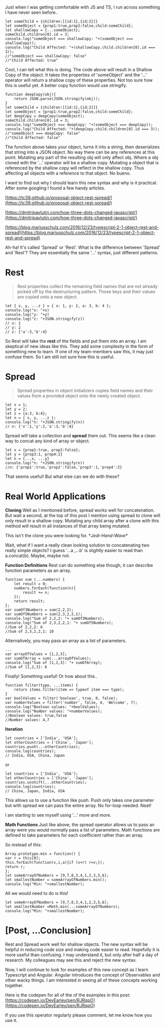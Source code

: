Just when I was getting comfortable with JS and TS, I run across something I have never seen before..

	let someChild = {children:[{id:1},{id:2}]}
	let someObject = {prop1:true,prop2:false,child:someChild};
	let shallowCopy = {...someObject}; 
	someChild.children[0].id = 3;
	console.log("someObject === shallowCopy: "+(someObject === shallowCopy));
	console.log("Child Affected: "+(shallowCopy.child.children[0].id === 3));
	//"someObject === shallowCopy: false"
	//"Child Affected: true"
	

Cool, I can tell what this is doing. The code above will result in a Shallow Copy of the object. It takes the properties of 'someObject' and the '...' operator will return a shallow copy of these properties. Not too sure how this is useful yet. A better copy function would use stringify.

	function deepCopy(obj){
		return JSON.parse(JSON.stringify(obj));
	}
	let someChild = {children:[{id:1},{id:2}]}
	let someObject = {prop1:true,prop2:false,child:someChild};
	let deepCopy = deepCopy(someObject); 	
	someChild.children[0].id = 3;
	console.log("someObject === deepCopy: "+(someObject === deepCopy));
	console.log("Child Affected: "+(deepCopy.child.children[0].id === 3));
	//"someObject === deepCopy: false"
	//"Child Affected: false"
	

The function above takes your object, turns it into a string, then deserializes that string into a JSON object. No way there can be any references at this point. Mutating any part of the resulting obj will only affect obj. Where a obj cloned with the '...' operator will be a shallow copy. Mutating a object that is referenced by the shallow copy will reflect in the shallow copy. Thus affecting all objects with a reference to that object. No bueno. 

I want to find out why I should learn this new syntax and why is it practical. After some googling I found a few handy articles. 

[https://tc39.github.io/proposal-object-rest-spread/](https://tc39.github.io/proposal-object-rest-spread/)

[https://dmitripavlutin.com/how-three-dots-changed-javascript/](https://dmitripavlutin.com/how-three-dots-changed-javascript/)

[https://blog.mariusschulz.com/2016/12/23/typescript-2-1-object-rest-and-spread](https://blog.mariusschulz.com/2016/12/23/typescript-2-1-object-rest-and-spread)

Ah-ha! It's called 'Spread' or 'Rest'. What is the difference between 'Spread' and 'Rest'? They are essentially the same '...' syntax, just different patterns. 

# Rest

> Rest properties collect the remaining field names that are not already picked off by the destructuring pattern. Those keys and their values are copied onto a new object.

	let { x, y, ...z } = { x: 1, y: 2, a: 3, b: 4 };
	console.log("x: "+x)
	console.log("y: "+y)
	console.log("z: "+JSON.stringify(z))
	// x: 1
	// y: 2
	// z: {'a':3,'b':4}
	

So Rest will take the **rest** of the fields and put them into an array. I am skeptical of new ideas like this. They add some complexity in the form of something new to learn. If one of my team-members saw this, it may just confuse them. So I am still not sure how this is useful. 

# Spread
> Spread properties in object initializers copies field names and their values from a provided object onto the newly created object.

	let x = 1;
	let y = 2;
	let z = {a:3, b:4};
	let n = { x, y, ...z };
	console.log("n: "+JSON.stringify(n))
	// n: {'x':1,'y':2,'a':3,'b':4}
	
	
Spread will take a collection and **spread** them out. This seems like a clean way to concat any kind of array or object. 
	
	let x = {prop1:true, prop2:false};
	let y = {prop3:1, prop4:2}
	let n = {...x, ...y}
	console.log("n: "+JSON.stringify(n))
	//n: {'prop1':true,'prop2':false,'prop3':1,'prop4':2}
	
	
That seems useful! But what else can we do with these?

# Real World Applications

**Cloning**
Well as I mentioned before, spread works well for concatenation. But wait a second, at the top of this post I mention using spread to clone will only result in a shallow copy. Mutating any child array after a clone with this method will result in all instances of that array being mutated. 

This isn't the clone you were looking for.  \**Jedi-Hand-Wave*\* 

Wait, what if I want a really clean looking solution to concatenating two really simple objects? I guess '...a ,...b' is slightly easier to read than a.concat(b). Maybe, maybe not. 

**Function Definitions**
Rest can do something else though, it can describe function parameters as an array.

	function sum (...numbers) {
		let result = 0;
		numbers.forEach(function(n){
			result += n;
		});
		return result;
	};
	var sumOf3Numbers = sum(2,2,2);
	var sumOf5Numbers = sum(2,3,2,2,1);
	console.log("Sum of 2,2,2: "+ sumOf3Numbers);
	console.log("Sum of 2,3,2,2,1: "+ sumOf5Numbers);
	//Sum of 2,2,2: 6
	//Sum of 2,3,2,2,1: 10
	
Alternatively, you may pass an array as a list of parameters. 

	...
	var arrayOfValues = [1,2,3];
	var sumOfArray = sum(...arrayOfValues);
	console.log("Sum of [1,2,3]: "+ sumOfArray);
	//Sum of [1,2,3]: 6
	
Finally! Something useful! Or how about this.. 

	function filter(type, ...items) {  
		return items.filter(item => typeof item === type);
	}
	var boolValues = filter('boolean', true, 0, false);	
	var numberValues = filter('number', false, 4, 'Welcome', 7);
	console.log("Boolean values: "+boolValues);
	console.log("Number values: "+numberValues);
	//Boolean values: true,false
	//Number values: 4,7
	

**Iteration**
	
	let countries = ['India', 'USA'];
	let otherCountries = ['China', 'Japan'];
	countries.push(...otherCountries);
	console.log(countries);
	// India, USA, China, Japan
	

or 

	let countries = ['India', 'USA'];
	let otherCountries = ['China', 'Japan'];
	countries.unshift(...otherCountries);
	console.log(countries);
	// China, Japan, India, USA
	

This allows us to use a function like push. Push only takes one parameter but with spread we can pass the entire array. No for-loop needed. Neat! 

I am starting to see myself using '...' more and more.


**Math Functions**
Just like above, the spread operator allows us to pass an array were you would normally pass a list of parameters. Math functions are defined to take parameters for each coefficient rather than an array.

So instead of this:
	
	Array.prototype.min = function() {
    var r = this[0];
    this.forEach(function(v,i,a){if (v<r) r=v;});
    return r;
	};
	let someArrayOfNumbers = [9,7,8,3,4,1,2,3,5,6];
	let smallestNumber = someArrayOfNumbers.min();
	console.log("Min: "+smallestNumber);	
	

All we would need to do is this!

	let someArrayOfNumbers = [9,7,8,3,4,1,2,3,5,6];
	let smallestNumber =Math.min(...someArrayOfNumbers);
	console.log("Min: "+smallestNumber);
	

# [Post, ...Conclusion]

Rest and Spread work well for shallow objects. The new syntax will be helpful in reducing code size and making code easier to read. Hopefully it is more useful than confusing. I may understand it, but only after half a day of research. My colleagues may see this and reject the new syntax.

Now, I will continue to look for examples of this new concept as I learn Typescript and Angular. Angular introduces the concept of Observables and other wacky things. I am interested in seeing all of these concepts working together.

Here is the codepen for all of the of the examples in this post: [https://codepen.io/DevEarley/pen/RJRqpO](https://codepen.io/DevEarley/pen/RJRqpO)

If you use this operator regularly please comment, let me know how you use it.
